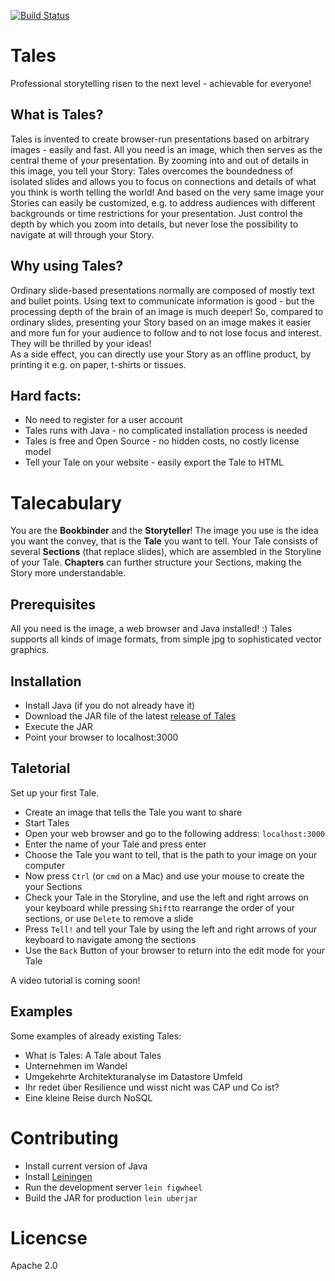 [![Build Status](https://github.com/synyx/tales/workflows/Tales%20CI/badge.svg)](https://github.com/synyx/tales/actions?query=workflow%3A%22Tales+CI%22)

# Tales

Professional storytelling risen to the next level - achievable for everyone!


## What is Tales?

Tales is invented to create browser-run presentations based on arbitrary images - easily and fast. All you need is an
image, which then serves as the central theme of your presentation. By zooming into and out of details in this image,
you tell your Story: Tales overcomes the boundedness of isolated slides and allows you to focus on connections and
details of what you think is worth telling the world! And based on the very same image your Stories can easily be
customized, e.g. to address audiences with different backgrounds or time restrictions for your presentation. Just
control the depth by which you zoom into details, but never lose the possibility to navigate at will through your Story.


## Why using Tales?

Ordinary slide-based presentations normally are composed of mostly text and bullet points. Using text to communicate
information is good - but the processing depth of the brain of an image is much deeper! So, compared to ordinary slides,
presenting your Story based on an image makes it easier and more fun for your audience to follow and to not lose
focus and interest. They will be thrilled by your ideas!  
As a side effect, you can directly use your Story as an offline product, by printing it e.g. on paper, t-shirts
or tissues.


## Hard facts:

- No need to register for a user account
- Tales runs with Java - no complicated installation process is needed
- Tales is free and Open Source - no hidden costs, no costly license model
- Tell your Tale on your website - easily export the Tale to HTML


# Talecabulary

You are the **Bookbinder** and the **Storyteller**! The image you use is the idea you want the convey, that is the
**Tale** you want to tell. Your Tale consists of several **Sections** (that replace slides), which are assembled in the
Storyline of your Tale. **Chapters** can further structure your Sections, making the Story more understandable.


## Prerequisites

All you need is the image, a web browser and Java installed! :) Tales supports all kinds of image formats, from simple
jpg to sophisticated vector graphics.


## Installation

- Install Java (if you do not already have it)
- Download the JAR file of the latest [release of Tales]
- Execute the JAR
- Point your browser to localhost:3000


## Taletorial

Set up your first Tale.

- Create an image that tells the Tale you want to share
- Start Tales
- Open your web browser and go to the following address: `localhost:3000`
- Enter the name of your Tale and press enter
- Choose the Tale you want to tell, that is the path to your image on your computer
- Now press `Ctrl` (or `cmd` on a Mac) and use your mouse to create the your Sections
- Check your Tale in the Storyline, and use the left and right arrows on your keyboard while pressing `Shift`to
 rearrange the order of your sections, or use `Delete` to remove a slide
- Press `Tell!` and tell your Tale by using the left and right arrows of your keyboard to navigate among the sections
- Use the `Back` Button of your browser to return into the edit mode for your Tale

A video tutorial is coming soon!


## Examples

Some examples of already existing Tales:
- What is Tales: A Tale about Tales
- Unternehmen im Wandel
- Umgekehrte Architekturanalyse im Datastore Umfeld
- Ihr redet über Resilience und wisst nicht was CAP und Co ist?
- Eine kleine Reise durch NoSQL


# Contributing

- Install current version of Java
- Install [Leiningen]
- Run the development server `lein figwheel`
- Build the JAR for production `lein uberjar`


# Licencse

Apache 2.0

[release of Tales]: https://github.com/synyx/tales/releases
[Leiningen]: https://leiningen.org/
